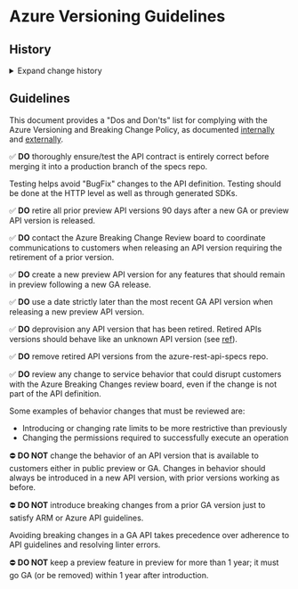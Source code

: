 # Azure Versioning Guidelines

## History

<details>
  <summary>Expand change history</summary>

| Date        | Notes                                                          |
| ----------- | -------------------------------------------------------------- |
| 2024-Nov-14 | Azure Service Versioning & Breaking Change Guidelines       |

</details>

## Guidelines

This document provides a "Dos and Don'ts" list for complying with the Azure Versioning and Breaking Change Policy,
as documented [internally](aka.ms/AzBreakingChangesPolicy) and [externally](https://learn.microsoft.com/azure/developer/intro/azure-service-sdk-tool-versioning).

:white_check_mark: **DO** thoroughly ensure/test the API contract is entirely correct before merging it into a production branch of the specs repo.

Testing helps avoid "BugFix" changes to the API definition. Testing should be done at the HTTP level as well as through generated SDKs.

:white_check_mark: **DO** retire all prior preview API versions 90 days after a new GA or preview API version is released.

:white_check_mark: **DO** contact the Azure Breaking Change Review board to coordinate communications to customers
when releasing an API version requiring the retirement of a prior version.

:white_check_mark: **DO** create a new preview API version for any features that should remain in preview following a new GA release.

:white_check_mark: **DO** use a date strictly later than the most recent GA API version when releasing
a new preview API version.

:white_check_mark: **DO** deprovision any API version that has been retired. Retired APIs versions should behave like
an unknown API version (see [ref](https://aka.ms/azapi/guidelines#versioning-api-version-unsupported)).

:white_check_mark: **DO** remove retired API versions from the azure-rest-api-specs repo.

:white_check_mark: **DO** review any change to service behavior that could disrupt customers with the Azure Breaking Changes review board, even if the change is not part of the API definition.

Some examples of behavior changes that must be reviewed are:
- Introducing or changing rate limits to be more restrictive than previously
- Changing the permissions required to successfully execute an operation

:no_entry: **DO NOT** change the behavior of an API version that is available to customers either in public preview or GA.
Changes in behavior should always be introduced in a new API version, with prior versions working as before.

:no_entry: **DO NOT** introduce breaking changes from a prior GA version just to satisfy ARM or Azure API guidelines.

Avoiding breaking changes in a GA API takes precedence over adherence to API guidelines and resolving linter errors.

:no_entry: **DO NOT** keep a preview feature in preview for more than 1 year; it must go GA (or be removed) within 1 year after introduction.
